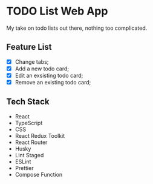 # TODO List Web App

My take on todo lists out there, nothing too complicated.

## Feature List

- [x] Change tabs;
- [x] Add a new todo card;
- [x] Edit an exsisting todo card;
- [x] Remove an existing todo card;

## Tech Stack

- React
- TypeScript
- CSS
- React Redux Toolkit
- React Router
- Husky
- Lint Staged
- ESLint
- Prettier
- Compose Function
